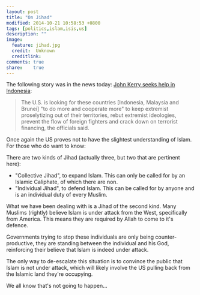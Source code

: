 ```yaml
---
layout: post
title: "On Jihad"
modified: 2014-10-21 10:58:53 +0800
tags: [politics,islam,isis,us]
description: ""
image:
  feature: jihad.jpg
  credit:  Unknown
  creditlink: 
comments: true
share:    true
---
```

The following story was in the news today: <a href="http://www.politico.com/story/2014/10/john-kerry-indonesia-112024.html" target="_BLANK">John Kerry seeks help in Indonesia</a>:

> The U.S. is looking for these countries [Indonesia, Malaysia and Brunei] "to do more and cooperate more" to keep extremist proselytizing out of their territories, rebut extremist
> ideologies, prevent the flow of foreign fighters and crack down on terrorist financing, the officials said.

Once again the US proves not to have the slightest understanding of Islam. For those who do want to know:

There are two kinds of Jihad (actually three, but two that are pertinent here):

- "Collective Jihad", to expand Islam. This can only be called for by an Islamic Caliphate, of which there are non.
- "Individual Jihad", to defend Islam. This can be called for by anyone and is an individual duty of every Muslim.

What we have been dealing with is a Jihad of the second kind. Many Muslims (rightly) believe Islam is under attack from the West, specifically from America. This means they are required
by Allah to come to it's defence.

Governments trying to stop these individuals are only being counter-productive, they are standing between the individual and his God, reinforcing their believe that Islam is indeed under
attack.

The only way to de-escalate this situation is to convince the public that Islam is not under attack, which will likely involve the US pulling back from the Islamic land they're occupying.

We all know that's not going to happen...﻿